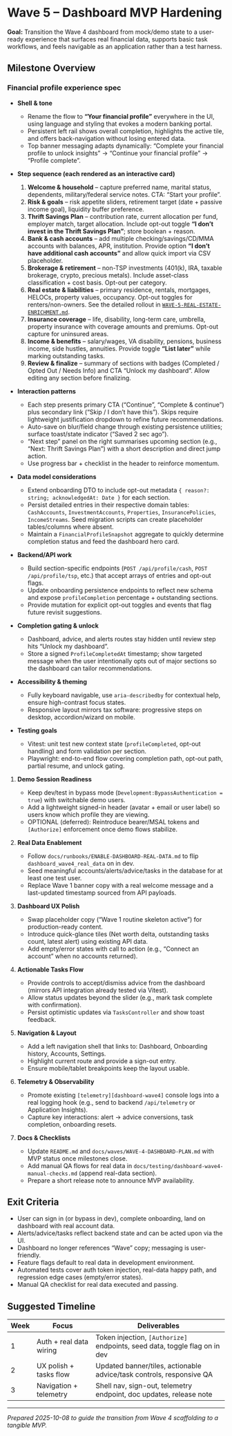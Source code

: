 # Wave 5 – Dashboard MVP Hardening

**Goal:** Transition the Wave 4 dashboard from mock/demo state to a user-ready experience that surfaces real financial data, supports basic task workflows, and feels navigable as an application rather than a test harness.

## Milestone Overview

### Financial profile experience spec

- **Shell & tone**
   - Rename the flow to **“Your financial profile”** everywhere in the UI, using language and styling that evokes a modern banking portal.
   - Persistent left rail shows overall completion, highlights the active tile, and offers back-navigation without losing entered data.
   - Top banner messaging adapts dynamically: “Complete your financial profile to unlock insights” → “Continue your financial profile” → “Profile complete”.

- **Step sequence (each rendered as an interactive card)**
   1. **Welcome & household** – capture preferred name, marital status, dependents, military/federal service notes. CTA: “Start your profile”.
   2. **Risk & goals** – risk appetite sliders, retirement target (date + passive income goal), liquidity buffer preference.
   3. **Thrift Savings Plan** – contribution rate, current allocation per fund, employer match, target allocation. Include opt-out toggle **“I don’t invest in the Thrift Savings Plan”**; store boolean + reason.
   4. **Bank & cash accounts** – add multiple checking/savings/CD/MMA accounts with balances, APR, institution. Provide option **“I don’t have additional cash accounts”** and allow quick import via CSV placeholder.
   5. **Brokerage & retirement** – non-TSP investments (401(k), IRA, taxable brokerage, crypto, precious metals). Include asset-class classification + cost basis. Opt-out per category.
   6. **Real estate & liabilities** – primary residence, rentals, mortgages, HELOCs, property values, occupancy. Opt-out toggles for renters/non-owners. See the detailed rollout in [`WAVE-5-REAL-ESTATE-ENRICHMENT.md`](./WAVE-5-REAL-ESTATE-ENRICHMENT.md).
   7. **Insurance coverage** – life, disability, long-term care, umbrella, property insurance with coverage amounts and premiums. Opt-out capture for uninsured areas.
   8. **Income & benefits** – salary/wages, VA disability, pensions, business income, side hustles, annuities. Provide toggle **“List later”** while marking outstanding tasks.
   9. **Review & finalize** – summary of sections with badges (Completed / Opted Out / Needs Info) and CTA “Unlock my dashboard”. Allow editing any section before finalizing.

- **Interaction patterns**
   - Each step presents primary CTA (“Continue”, “Complete & continue”) plus secondary link (“Skip / I don’t have this”). Skips require lightweight justification dropdown to refine future recommendations.
   - Auto-save on blur/field change through existing persistence utilities; surface toast/state indicator (“Saved 2 sec ago”).
   - “Next step” panel on the right summarises upcoming section (e.g., “Next: Thrift Savings Plan”) with a short description and direct jump action.
   - Use progress bar + checklist in the header to reinforce momentum.

- **Data model considerations**
   - Extend onboarding DTO to include opt-out metadata `{ reason?: string; acknowledgedAt: Date }` for each section.
   - Persist detailed entries in their respective domain tables: `CashAccounts`, `InvestmentAccounts`, `Properties`, `InsurancePolicies`, `IncomeStreams`. Seed migration scripts can create placeholder tables/columns where absent.
   - Maintain a `FinancialProfileSnapshot` aggregate to quickly determine completion status and feed the dashboard hero card.

- **Backend/API work**
   - Build section-specific endpoints (`POST /api/profile/cash`, `POST /api/profile/tsp`, etc.) that accept arrays of entries and opt-out flags.
   - Update onboarding persistence endpoints to reflect new schema and expose `profileCompletion` percentage + outstanding sections.
   - Provide mutation for explicit opt-out toggles and events that flag future revisit suggestions.

- **Completion gating & unlock**
   - Dashboard, advice, and alerts routes stay hidden until review step hits “Unlock my dashboard”.
   - Store a signed `ProfileCompletedAt` timestamp; show targeted message when the user intentionally opts out of major sections so the dashboard can tailor recommendations.

- **Accessibility & theming**
   - Fully keyboard navigable, use `aria-describedby` for contextual help, ensure high-contrast focus states.
   - Responsive layout mirrors tax software: progressive steps on desktop, accordion/wizard on mobile.

- **Testing goals**
   - Vitest: unit test new context state (`profileCompleted`, opt-out handling) and form validation per section.
   - Playwright: end-to-end flow covering completion path, opt-out path, partial resume, and unlock gating.


1. **Demo Session Readiness**
   - Keep dev/test in bypass mode (`Development:BypassAuthentication = true`) with switchable demo users.
   - Add a lightweight signed-in header (avatar + email or user label) so users know which profile they are viewing.
   - OPTIONAL (deferred): Reintroduce bearer/MSAL tokens and `[Authorize]` enforcement once demo flows stabilize.

2. **Real Data Enablement**
   - Follow `docs/runbooks/ENABLE-DASHBOARD-REAL-DATA.md` to flip `dashboard_wave4_real_data` on in dev.
   - Seed meaningful accounts/alerts/advice/tasks in the database for at least one test user.
   - Replace Wave 1 banner copy with a real welcome message and a last-updated timestamp sourced from API payloads.

3. **Dashboard UX Polish**
   - Swap placeholder copy (“Wave 1 routine skeleton active”) for production-ready content.
   - Introduce quick-glance tiles (Net worth delta, outstanding tasks count, latest alert) using existing API data.
   - Add empty/error states with call to action (e.g., “Connect an account” when no accounts returned).

4. **Actionable Tasks Flow**
   - Provide controls to accept/dismiss advice from the dashboard (mirrors API integration already tested via Vitest).
   - Allow status updates beyond the slider (e.g., mark task complete with confirmation).
   - Persist optimistic updates via `TasksController` and show toast feedback.

5. **Navigation & Layout**
   - Add a left navigation shell that links to: Dashboard, Onboarding history, Accounts, Settings.
   - Highlight current route and provide a sign-out entry.
   - Ensure mobile/tablet breakpoints keep the layout usable.

6. **Telemetry & Observability**
   - Promote existing `[telemetry][dashboard-wave4]` console logs into a real logging hook (e.g., send to backend `/api/telemetry` or Application Insights).
   - Capture key interactions: alert → advice conversions, task completion, onboarding resets.

7. **Docs & Checklists**
   - Update `README.md` and `docs/waves/WAVE-4-DASHBOARD-PLAN.md` with MVP status once milestones close.
   - Add manual QA flows for real data in `docs/testing/dashboard-wave4-manual-checks.md` (append real-data section).
   - Prepare a short release note to announce MVP availability.

## Exit Criteria

- User can sign in (or bypass in dev), complete onboarding, land on dashboard with real account data.
- Alerts/advice/tasks reflect backend state and can be acted upon via the UI.
- Dashboard no longer references “Wave” copy; messaging is user-friendly.
- Feature flags default to real data in development environment.
- Automated tests cover auth token injection, real-data happy path, and regression edge cases (empty/error states).
- Manual QA checklist for real data executed and passing.

## Suggested Timeline

| Week | Focus | Deliverables |
|------|-------|--------------|
| 1 | Auth + real data wiring | Token injection, `[Authorize]` endpoints, seed data, toggle flag on in dev |
| 2 | UX polish + tasks flow | Updated banner/tiles, actionable advice/task controls, responsive QA |
| 3 | Navigation + telemetry | Shell nav, sign-out, telemetry endpoint, doc updates, release note |

---
_Prepared 2025-10-08 to guide the transition from Wave 4 scaffolding to a tangible MVP._
